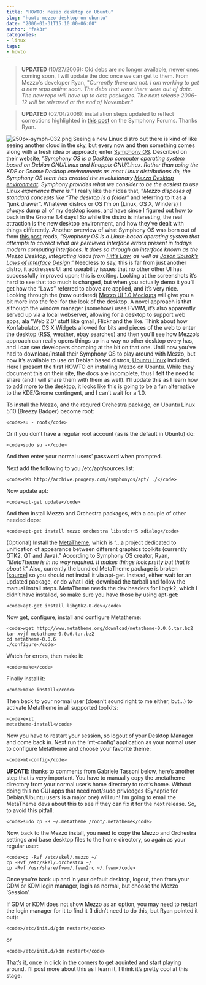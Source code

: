```yaml
---
title: "HOWTO: Mezzo desktop on Ubuntu"
slug: "howto-mezzo-desktop-on-ubuntu"
date: "2006-01-31T15:10:00-06:00"
author: "fak3r"
categories:
- linux
tags:
- howto
---
```


> **UPDATED** (10/27/2006): Old debs are no longer available, newer ones coming soon, I will update the doc once we can get to them. From Mezzo's developer Ryan, "_Currently there are not. I am working to get a new repo online soon. The debs that were there were out of date. The new repo will have up to date packages. The next release 2006-12 will be released at the end of November_."




> **UPDATED** (02/01/2006): installation steps updated to reflect corrections highlighted in [this post](http://www.symphonyos.com/forum/index.php?showtopic=662&view=findpost&p=3814) on the Symphony Forums. Thanks Ryan.


![250px-symph-032.png](http://fak3r.com/wp-content/uploads/2006/10/250px-symph-032.png)
Seeing a new Linux distro out there is kind of like seeing another cloud in the sky, but every now and then something comes along with a fresh idea or approach; enter [Symphony OS](http://www.symphonyos.com/). Described on their website, ”_Symphony OS is a Desktop computer operating system based on Debian GNU/Linux and Knoppix GNU/Linux. Rather than using the KDE or Gnome Desktop environments as most Linux distributions do, the Symphony OS team has created the revolutionary [Mezzo Desktop environment](http://www.symphonyos.com/mezzo.html). Symphony provides what we consider to be the easiest to use Linux experience there is_.” I really like their idea that, ”_Mezzo disposes of standard concepts like “The desktop is a folder_” and referring to it as a “junk drawer”. Whatever distros or OS I’m on (Linux, OS X, Winders) I _always_ dump all of my desktop icons, and have since I figured out how to back in the Gnome 1.4 days! So while the distro is interesting, the real attraction is the new desktop environment, and how they’ve dealt with things differently. Another overview of what Symphony OS was born out of from [this post](http://www.squidoo.com/symphonyos/) reads, ”_Symphony OS is a Linux-based operating system that attempts to correct what are percieved interface errors present in todays modern computing interfaces. It does so through an interface known as the Mezzo Desktop, integrating ideas from [Fitt’s Law](http://ei.cs.vt.edu/~cs5724/g1/), as well as [Jason Spisak’s Laws of Interface Design](http://www.symphonyos.com/laws.html)_.” Needless to say, this is far from just another distro, it addresses UI and useability issues that no other other UI has successfully improved upon; this is exciting. Looking at the screenshots it’s hard to see that too much is changed, but when you actually demo it you’ll get how the “Laws” referred to above are applied, and it’s very nice. Looking through the (now outdated) [Mezzo UI 1.0 Mockups](http://homepage.mac.com/jasonspisak/Mezzo/PhotoAlbum4.html) will give you a bit more into the feel for the look of the desktop. A novel approach is that although the window manager (somehow) uses FVWM, it’s also apparently served up via a local webserver, allowing for a desktop to support web apps, ala “Web 2.0” stuff like gmail, Flickr and the like. Think about how Konfabulator, OS X Widgets allowed for bits and pieces of the web to enter the desktop (RSS, weather, ebay searches) and then you’ll see how Mezzo’s approach can really opens things up in a way no other desktop every has, and I can see developers chomping at the bit on that one. Until now you’ve had to download/install their Symphony OS to play around with Mezzo, but now it’s available to use on Debian based distros, [Ubuntu Linux](http://ubuntulinux.org/) included. Here I present the first HOWTO on installing Mezzo on Ubuntu. While they document this on their site, the docs are incomplete, thus I felt the need to share (and I will share them with them as well). I’ll update this as I learn how to add more to the desktop, it looks like this is going to be a fun alternative to the KDE/Gnome contingent, and I can’t wait for a 1.0.




To install the Mezzo, and the requred Orchestra package, on Ubuntu Linux 5.10 (Breezy Badger) become root:

    
    <code>su - root</code>


Or if you don’t have a regular root account (as is the default in Ubuntu) do:

    
    <code>sudo su -</code>


And then enter your normal users’ password when prompted.

Next add the following to you /etc/apt/sources.list:

    
    <code>deb http://archive.progeny.com/symphonyos/apt/ ./</code>


Now update apt:

    
    <code>apt-get update</code>


And then install Mezzo and Orchestra packages, with a couple of other needed deps:

    
    <code>apt-get install mezzo orchestra libstdc++5 xdialog</code>


(Optional) Install the [MetaTheme](http://www.metatheme.org/), which is “…a project dedicated to unification of appearance between different graphics toolkits (currently GTK2, QT and Java).” According to Symphony OS creator, Ryan, ”_MetaTheme is in no way required. It makes things look pretty but that is about it_” Also, currently the bundled MetaTheme package is broken [[source](http://www.symphonyos.com/forum/index.php?showtopic=662&view=findpost&p=3813)] so you should not install it via apt-get. Instead, either wait for an updated package, or do what I did; download the tarball and follow the manual install steps. MetaTheme needs the dev headers for libgtk2, which I didn’t have installed, so make sure you have those by using apt-get:

    
    <code>apt-get install libgtk2.0-dev</code>


Now get, configure, install and configure Metatheme:

    
    <code>wget http://www.metatheme.org/download/metatheme-0.0.6.tar.bz2
    tar xvjf metatheme-0.0.6.tar.bz2
    cd metatheme-0.0.6
    ./configure</code>


Watch for errors, then make it:

    
    <code>make</code>


Finally install it:

    
    <code>make install</code>


Then back to your normal user (doesn’t sound right to me either, but…) to activate Metatheme in all supported toolkits:

    
    <code>exit
    metatheme-install</code>


Now you have to restart your session, so logout of your Desktop Manager and come back in. Next run the ‘mt-config’ application as your normal user to configure Metatheme and choose your favorite theme:

    
    <code>mt-config</code>






**UPDATE**: thanks to comments from Gabriele Tassoni below, here’s another step that is very important. You have to manually copy the .metatheme directory from your normal user’s home directory to root’s home. Without doing this no GUI apps that need root/sudo privledges (Synaptic for Debian/Ubuntu users is a major one) will run! I’m going to email the MetaTheme devs about this to see if they can fix it for the next release. So, to avoid this pitfall:

    
    <code>sudo cp -R ~/.metatheme /root/.metatheme</code>


Now, back to the Mezzo install, you need to copy the Mezzo and Orchestra settings and base desktop files to the home directory, so again as your regular user:

    
    <code>cp -Rvf /etc/skel/.mezzo ~/
    cp -Rvf /etc/skel/.orchestra ~/
    cp -Rvf /usr/share/fvwm/.fvwm2rc ~/.fvwm</code>


Once you’re back up and in your default desktop, logout, then from your GDM or KDM login manager, login as normal, but choose the Mezzo ‘Session’.

If GDM or KDM does not show Mezzo as an option, you may need to restart the login manager for it to find it (I didn’t need to do this, but Ryan pointed it out):

    
    <code>/etc/init.d/gdm restart</code>


or

    
    <code>/etc/init.d/kdm restart</code>


That’s it, once in click in the corners to get aquinted and start playing around. I’ll post more about this as I learn it, I think it’s pretty cool at this stage.

